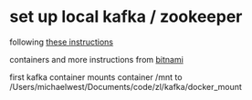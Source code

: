 # set up local kafka / zookeeper

following [these instructions](https://itnext.io/how-to-install-kafka-using-docker-a2b7c746cbdc)

containers and more instructions from [bitnami](https://github.com/bitnami/bitnami-docker-kafka)

first kafka container mounts container /mnt to /Users/michaelwest/Documents/code/zl/kafka/docker_mount
